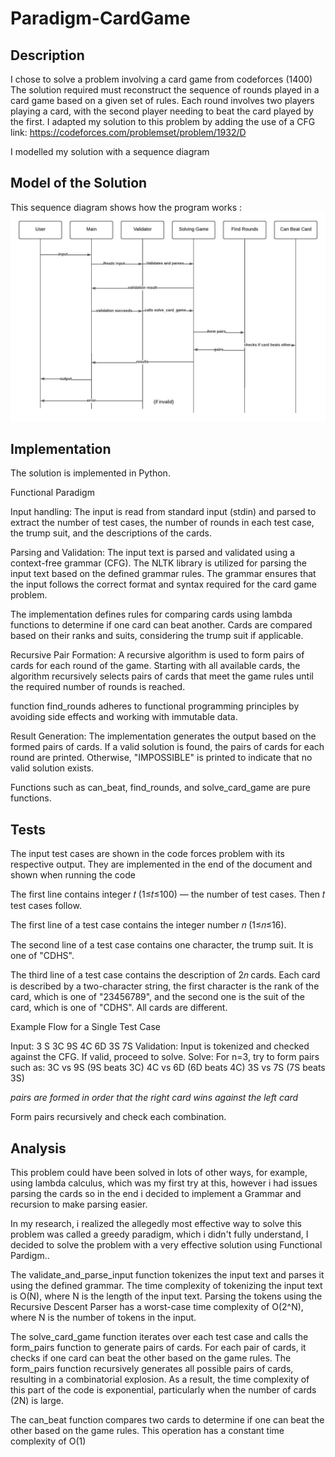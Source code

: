 # Paradigm-CardGame

## Description
I chose to solve a problem involving a card game from codeforces (1400) 
The solution required must  reconstruct the sequence of rounds played in a card game based on a given set of rules. Each round involves two players playing a card, with the second player needing to beat the card played by the first.
I adapted my solution to this problem by adding the use of a CFG 
link: https://codeforces.com/problemset/problem/1932/D

I modelled my solution with a sequence diagram

## Model of the Solution
This sequence diagram shows how the program works :
![NFA1](sequence.jpeg)

## Implementation
The solution is implemented in Python.

Functional Paradigm

Input handling: The input is read from standard input (stdin) and parsed to extract the number of test cases, the number of rounds in each test case, the trump suit, and the descriptions of the cards.

Parsing and Validation: The input text is parsed and validated using a context-free grammar (CFG). The NLTK library is utilized for parsing the input text based on the defined grammar rules. The grammar ensures that the input follows the correct format and syntax required for the card game problem.

The implementation defines rules for comparing cards using lambda functions to determine if one card can beat another. Cards are compared based on their ranks and suits, considering the trump suit if applicable.

Recursive Pair Formation: A recursive algorithm is used to form pairs of cards for each round of the game. Starting with all available cards, the algorithm recursively selects pairs of cards that meet the game rules until the required number of rounds is reached.

function find_rounds adheres to functional programming principles by avoiding side effects and working with immutable data.

Result Generation: The implementation generates the output based on the formed pairs of cards. If a valid solution is found, the pairs of cards for each round are printed. Otherwise, "IMPOSSIBLE" is printed to indicate that no valid solution exists.

Functions such as can_beat, find_rounds, and solve_card_game are pure functions.

## Tests

The input test cases are shown in the code forces problem with its respective output. They are implemented in the end of the document and shown when running the code

The first line contains integer 𝑡 (1≤𝑡≤100) — the number of test cases. Then 𝑡 test cases follow.

The first line of a test case contains the integer number 𝑛 (1≤𝑛≤16).

The second line of a test case contains one character, the trump suit. It is one of "CDHS".

The third line of a test case contains the description of 2𝑛 cards. Each card is described by a two-character string, the first character is the rank of the card, which is one of "23456789", and the second one is the suit of the card, which is one of "CDHS". All cards are different.

Example Flow for a Single Test Case

Input: 3 S 3C 9S 4C 6D 3S 7S
Validation: Input is tokenized and checked against the CFG.
If valid, proceed to solve.
Solve:
For n=3, try to form pairs such as:
3C vs 9S (9S beats 3C)
4C vs 6D (6D beats 4C)
3S vs 7S (7S beats 3S)

*pairs are formed in order that the right card wins against the left card*

Form pairs recursively and check each combination.

## Analysis

This problem could have been solved in lots of other ways, for example, using lambda calculus, which was my first try at this, however i had issues parsing the cards so in the end i decided to implement a Grammar and recursion to make parsing easier. 

In my research, i realized the allegedly most effective way to solve this problem was called a greedy paradigm, which i didn't fully understand, I decided to solve the problem with a very effective solution using Functional Pardigm..

The validate_and_parse_input function tokenizes the input text and parses it using the defined grammar. The time complexity of tokenizing the input text is O(N), where N is the length of the input text. Parsing the tokens using the Recursive Descent Parser has a worst-case time complexity of O(2^N), where N is the number of tokens in the input. 

The solve_card_game function iterates over each test case and calls the form_pairs function to generate pairs of cards. For each pair of cards, it checks if one card can beat the other based on the game rules. The form_pairs function recursively generates all possible pairs of cards, resulting in a combinatorial explosion. As a result, the time complexity of this part of the code is exponential, particularly when the number of cards (2N) is large.

The can_beat function compares two cards to determine if one can beat the other based on the game rules. This operation has a constant time complexity of O(1)